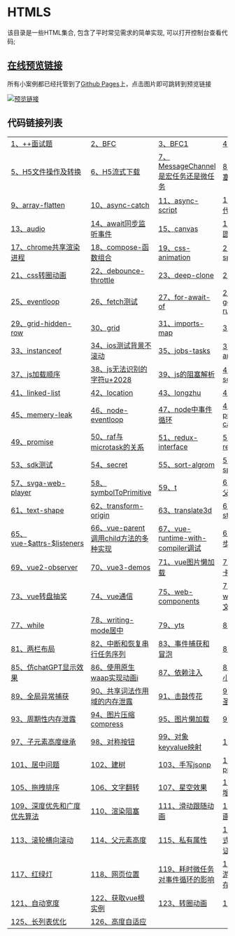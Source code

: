 # HTMLS

该目录是一些HTML集合, 包含了平时常见需求的简单实现, 可以打开控制台查看代码;

## [在线预览链接](https://lorainwings.github.io/demos)

所有小案例都已经托管到了[Github Pages](https://pages.github.com/)上，点击图片即可跳转到预览链接

<a href="https://lorainwings.github.io/demos" target="_blank">
  <img src="https://github.com/lorainwings/demos/raw/master/assets/images/demos-preview.jpg" alt="预览链接" >
</a>

## 代码链接列表

<table>
  <tr>
    <td>
      <a href="/code-snippets/htmls/++面试题.js" target="_blank">
        1、++面试题      </a>
    </td>
    <td>
      <a href="/code-snippets/htmls/BFC.html" target="_blank">
        2、BFC      </a>
    </td>
    <td>
      <a href="/code-snippets/htmls/BFC1.html" target="_blank">
        3、BFC1      </a>
    </td>
    <td>
      <a href="/code-snippets/htmls/Flip动画.html" target="_blank">
        4、Flip动画      </a>
    </td>
  </tr>
  <tr>
    <td>
      <a href="/code-snippets/htmls/H5文件操作及转换.html" target="_blank">
        5、H5文件操作及转换      </a>
    </td>
    <td>
      <a href="/code-snippets/htmls/H5流式下载.html" target="_blank">
        6、H5流式下载      </a>
    </td>
    <td>
      <a href="/code-snippets/htmls/MessageChannel是宏任务还是微任务.html" target="_blank">
        7、MessageChannel是宏任务还是微任务      </a>
    </td>
    <td>
      <a href="/code-snippets/htmls/UI渲染阻塞测试.html" target="_blank">
        8、UI渲染阻塞测试      </a>
    </td>
  </tr>
  <tr>
    <td>
      <a href="/code-snippets/htmls/array-flatten.html" target="_blank">
        9、array-flatten      </a>
    </td>
    <td>
      <a href="/code-snippets/htmls/async-catch.html" target="_blank">
        10、async-catch      </a>
    </td>
    <td>
      <a href="/code-snippets/htmls/async-script.html" target="_blank">
        11、async-script      </a>
    </td>
    <td>
      <a href="/code-snippets/htmls/async替代promise.html" target="_blank">
        12、async替代promise      </a>
    </td>
  </tr>
  <tr>
    <td>
      <a href="/code-snippets/htmls/audio.html" target="_blank">
        13、audio      </a>
    </td>
    <td>
      <a href="/code-snippets/htmls/await同步监听事件.html" target="_blank">
        14、await同步监听事件      </a>
    </td>
    <td>
      <a href="/code-snippets/htmls/canvas.html" target="_blank">
        15、canvas      </a>
    </td>
    <td>
      <a href="/code-snippets/htmls/canvas圆环动画.html" target="_blank">
        16、canvas圆环动画      </a>
    </td>
  </tr>
  <tr>
    <td>
      <a href="/code-snippets/htmls/chrome共享渲染进程.html" target="_blank">
        17、chrome共享渲染进程      </a>
    </td>
    <td>
      <a href="/code-snippets/htmls/compose-函数组合.html" target="_blank">
        18、compose-函数组合      </a>
    </td>
    <td>
      <a href="/code-snippets/htmls/css-animation.html" target="_blank">
        19、css-animation      </a>
    </td>
    <td>
      <a href="/code-snippets/htmls/css-spread.html" target="_blank">
        20、css-spread      </a>
    </td>
  </tr>
  <tr>
    <td>
      <a href="/code-snippets/htmls/css转圈动画.html" target="_blank">
        21、css转圈动画      </a>
    </td>
    <td>
      <a href="/code-snippets/htmls/debounce-throttle.html" target="_blank">
        22、debounce-throttle      </a>
    </td>
    <td>
      <a href="/code-snippets/htmls/deep-clone.html" target="_blank">
        23、deep-clone      </a>
    </td>
    <td>
      <a href="/code-snippets/htmls/demo.html" target="_blank">
        24、demo      </a>
    </td>
  </tr>
  <tr>
    <td>
      <a href="/code-snippets/htmls/eventloop.html" target="_blank">
        25、eventloop      </a>
    </td>
    <td>
      <a href="/code-snippets/htmls/fetch测试.html" target="_blank">
        26、fetch测试      </a>
    </td>
    <td>
      <a href="/code-snippets/htmls/for-await-of.html" target="_blank">
        27、for-await-of      </a>
    </td>
    <td>
      <a href="/code-snippets/htmls/generator-run.html" target="_blank">
        28、generator-run      </a>
    </td>
  </tr>
  <tr>
    <td>
      <a href="/code-snippets/htmls/grid-hidden-row.html" target="_blank">
        29、grid-hidden-row      </a>
    </td>
    <td>
      <a href="/code-snippets/htmls/grid.html" target="_blank">
        30、grid      </a>
    </td>
    <td>
      <a href="/code-snippets/htmls/imports-map.html" target="_blank">
        31、imports-map      </a>
    </td>
    <td>
      <a href="/code-snippets/htmls/index.html" target="_blank">
        32、index      </a>
    </td>
  </tr>
  <tr>
    <td>
      <a href="/code-snippets/htmls/instanceof.html" target="_blank">
        33、instanceof      </a>
    </td>
    <td>
      <a href="/code-snippets/htmls/ios测试背景不滚动.html" target="_blank">
        34、ios测试背景不滚动      </a>
    </td>
    <td>
      <a href="/code-snippets/htmls/jobs-tasks.html" target="_blank">
        35、jobs-tasks      </a>
    </td>
    <td>
      <a href="/code-snippets/htmls/jquery-anchor-scroll.html" target="_blank">
        36、jquery-anchor-scroll      </a>
    </td>
  </tr>
  <tr>
    <td>
      <a href="/code-snippets/htmls/js加载顺序.html" target="_blank">
        37、js加载顺序      </a>
    </td>
    <td>
      <a href="/code-snippets/htmls/js无法识别的字符u+2028.html" target="_blank">
        38、js无法识别的字符u+2028      </a>
    </td>
    <td>
      <a href="/code-snippets/htmls/js的阻塞解析.html" target="_blank">
        39、js的阻塞解析      </a>
    </td>
    <td>
      <a href="/code-snippets/htmls/link-source.js" target="_blank">
        40、link-source      </a>
    </td>
  </tr>
  <tr>
    <td>
      <a href="/code-snippets/htmls/linked-list.html" target="_blank">
        41、linked-list      </a>
    </td>
    <td>
      <a href="/code-snippets/htmls/location.html" target="_blank">
        42、location      </a>
    </td>
    <td>
      <a href="/code-snippets/htmls/longzhu.ignore.html" target="_blank">
        43、longzhu      </a>
    </td>
    <td>
      <a href="/code-snippets/htmls/maiaH5.js" target="_blank">
        44、maiaH5      </a>
    </td>
  </tr>
  <tr>
    <td>
      <a href="/code-snippets/htmls/memery-leak.html" target="_blank">
        45、memery-leak      </a>
    </td>
    <td>
      <a href="/code-snippets/htmls/node-eventloop.js" target="_blank">
        46、node-eventloop      </a>
    </td>
    <td>
      <a href="/code-snippets/htmls/node中事件循环.js" target="_blank">
        47、node中事件循环      </a>
    </td>
    <td>
      <a href="/code-snippets/htmls/promise-catch.html" target="_blank">
        48、promise-catch      </a>
    </td>
  </tr>
  <tr>
    <td>
      <a href="/code-snippets/htmls/promise.then返回promise.html" target="_blank">
        49、promise      </a>
    </td>
    <td>
      <a href="/code-snippets/htmls/raf与microtask的关系.html" target="_blank">
        50、raf与microtask的关系      </a>
    </td>
    <td>
      <a href="/code-snippets/htmls/redux-interface.ts" target="_blank">
        51、redux-interface      </a>
    </td>
    <td>
      <a href="/code-snippets/htmls/requestIdleCb.html" target="_blank">
        52、requestIdleCb      </a>
    </td>
  </tr>
  <tr>
    <td>
      <a href="/code-snippets/htmls/sdk测试.html" target="_blank">
        53、sdk测试      </a>
    </td>
    <td>
      <a href="/code-snippets/htmls/secret.html" target="_blank">
        54、secret      </a>
    </td>
    <td>
      <a href="/code-snippets/htmls/sort-algrom.html" target="_blank">
        55、sort-algrom      </a>
    </td>
    <td>
      <a href="/code-snippets/htmls/svg-sprites.html" target="_blank">
        56、svg-sprites      </a>
    </td>
  </tr>
  <tr>
    <td>
      <a href="/code-snippets/htmls/svga-web-player.html" target="_blank">
        57、svga-web-player      </a>
    </td>
    <td>
      <a href="/code-snippets/htmls/symbolToPrimitive.html" target="_blank">
        58、symbolToPrimitive      </a>
    </td>
    <td>
      <a href="/code-snippets/htmls/t.html" target="_blank">
        59、t      </a>
    </td>
    <td>
      <a href="/code-snippets/htmls/table溢出父元素.html" target="_blank">
        60、table溢出父元素      </a>
    </td>
  </tr>
  <tr>
    <td>
      <a href="/code-snippets/htmls/text-shape.html" target="_blank">
        61、text-shape      </a>
    </td>
    <td>
      <a href="/code-snippets/htmls/transform-origin.html" target="_blank">
        62、transform-origin      </a>
    </td>
    <td>
      <a href="/code-snippets/htmls/translate3d.html" target="_blank">
        63、translate3d      </a>
    </td>
    <td>
      <a href="/code-snippets/htmls/video-stream.html" target="_blank">
        64、video-stream      </a>
    </td>
  </tr>
  <tr>
    <td>
      <a href="/code-snippets/htmls/vue-$attrs-$listeners.html" target="_blank">
        65、vue-$attrs-$listeners      </a>
    </td>
    <td>
      <a href="/code-snippets/htmls/vue-parent调用child方法的多种实现.html" target="_blank">
        66、vue-parent调用child方法的多种实现      </a>
    </td>
    <td>
      <a href="/code-snippets/htmls/vue-runtime-with-compiler调试.html" target="_blank">
        67、vue-runtime-with-compiler调试      </a>
    </td>
    <td>
      <a href="/code-snippets/htmls/vue-异步更新队列.html" target="_blank">
        68、vue-异步更新队列      </a>
    </td>
  </tr>
  <tr>
    <td>
      <a href="/code-snippets/htmls/vue2-observer.html" target="_blank">
        69、vue2-observer      </a>
    </td>
    <td>
      <a href="/code-snippets/htmls/vue3-demos.html" target="_blank">
        70、vue3-demos      </a>
    </td>
    <td>
      <a href="/code-snippets/htmls/vue图片懒加载.html" target="_blank">
        71、vue图片懒加载      </a>
    </td>
    <td>
      <a href="/code-snippets/htmls/vue滑动卡片跟随.html" target="_blank">
        72、vue滑动卡片跟随      </a>
    </td>
  </tr>
  <tr>
    <td>
      <a href="/code-snippets/htmls/vue转盘抽奖.html" target="_blank">
        73、vue转盘抽奖      </a>
    </td>
    <td>
      <a href="/code-snippets/htmls/vue通信.html" target="_blank">
        74、vue通信      </a>
    </td>
    <td>
      <a href="/code-snippets/htmls/web-components.html" target="_blank">
        75、web-components      </a>
    </td>
    <td>
      <a href="/code-snippets/htmls/webworker大文件分片.html" target="_blank">
        76、webworker大文件分片      </a>
    </td>
  </tr>
  <tr>
    <td>
      <a href="/code-snippets/htmls/while.js" target="_blank">
        77、while      </a>
    </td>
    <td>
      <a href="/code-snippets/htmls/writing-mode居中.html" target="_blank">
        78、writing-mode居中      </a>
    </td>
    <td>
      <a href="/code-snippets/htmls/yts.html" target="_blank">
        79、yts      </a>
    </td>
    <td>
      <a href="/code-snippets/htmls/z-index.html" target="_blank">
        80、z-index      </a>
    </td>
  </tr>
  <tr>
    <td>
      <a href="/code-snippets/htmls/两栏布局.html" target="_blank">
        81、两栏布局      </a>
    </td>
    <td>
      <a href="/code-snippets/htmls/中断和恢复串行任务序列.html" target="_blank">
        82、中断和恢复串行任务序列      </a>
    </td>
    <td>
      <a href="/code-snippets/htmls/事件捕获和冒泡.html" target="_blank">
        83、事件捕获和冒泡      </a>
    </td>
    <td>
      <a href="/code-snippets/htmls/交换元素.html" target="_blank">
        84、交换元素      </a>
    </td>
  </tr>
  <tr>
    <td>
      <a href="/code-snippets/htmls/仿chatGPT显示效果.html" target="_blank">
        85、仿chatGPT显示效果      </a>
    </td>
    <td>
      <a href="/code-snippets/htmls/使用原生waap实现动画i.html" target="_blank">
        86、使用原生waap实现动画i      </a>
    </td>
    <td>
      <a href="/code-snippets/htmls/依赖注入.html" target="_blank">
        87、依赖注入      </a>
    </td>
    <td>
      <a href="/code-snippets/htmls/保留三位小数.html" target="_blank">
        88、保留三位小数      </a>
    </td>
  </tr>
  <tr>
    <td>
      <a href="/code-snippets/htmls/全局异常捕获.html" target="_blank">
        89、全局异常捕获      </a>
    </td>
    <td>
      <a href="/code-snippets/htmls/共享词法作用域的内存泄露.html" target="_blank">
        90、共享词法作用域的内存泄露      </a>
    </td>
    <td>
      <a href="/code-snippets/htmls/击鼓传花.html" target="_blank">
        91、击鼓传花      </a>
    </td>
    <td>
      <a href="/code-snippets/htmls/双飞翼&amp;圣杯布局.html" target="_blank">
        92、双飞翼&amp;圣杯布局      </a>
    </td>
  </tr>
  <tr>
    <td>
      <a href="/code-snippets/htmls/周期性内存泄露.html" target="_blank">
        93、周期性内存泄露      </a>
    </td>
    <td>
      <a href="/code-snippets/htmls/图片压缩compress.html" target="_blank">
        94、图片压缩compress      </a>
    </td>
    <td>
      <a href="/code-snippets/htmls/图片懒加载.html" target="_blank">
        95、图片懒加载      </a>
    </td>
    <td>
      <a href="/code-snippets/htmls/声明提前.html" target="_blank">
        96、声明提前      </a>
    </td>
  </tr>
  <tr>
    <td>
      <a href="/code-snippets/htmls/子元素高度继承.html" target="_blank">
        97、子元素高度继承      </a>
    </td>
    <td>
      <a href="/code-snippets/htmls/对称按钮.html" target="_blank">
        98、对称按钮      </a>
    </td>
    <td>
      <a href="/code-snippets/htmls/对象keyvalue映射.html" target="_blank">
        99、对象keyvalue映射      </a>
    </td>
    <td>
      <a href="/code-snippets/htmls/尾递归.html" target="_blank">
        100、尾递归      </a>
    </td>
  </tr>
  <tr>
    <td>
      <a href="/code-snippets/htmls/居中问题.html" target="_blank">
        101、居中问题      </a>
    </td>
    <td>
      <a href="/code-snippets/htmls/建树.html" target="_blank">
        102、建树      </a>
    </td>
    <td>
      <a href="/code-snippets/htmls/手写jsonp.html" target="_blank">
        103、手写jsonp      </a>
    </td>
    <td>
      <a href="/code-snippets/htmls/手写promise.html" target="_blank">
        104、手写promise      </a>
    </td>
  </tr>
  <tr>
    <td>
      <a href="/code-snippets/htmls/拖拽排序.html" target="_blank">
        105、拖拽排序      </a>
    </td>
    <td>
      <a href="/code-snippets/htmls/文字翻转.html" target="_blank">
        106、文字翻转      </a>
    </td>
    <td>
      <a href="/code-snippets/htmls/星空效果.html" target="_blank">
        107、星空效果      </a>
    </td>
    <td>
      <a href="/code-snippets/htmls/最长递增子序列.js" target="_blank">
        108、最长递增子序列      </a>
    </td>
  </tr>
  <tr>
    <td>
      <a href="/code-snippets/htmls/深度优先和广度优先算法.html" target="_blank">
        109、深度优先和广度优先算法      </a>
    </td>
    <td>
      <a href="/code-snippets/htmls/渲染阻塞.html" target="_blank">
        110、渲染阻塞      </a>
    </td>
    <td>
      <a href="/code-snippets/htmls/滑动跟随动画.html" target="_blank">
        111、滑动跟随动画      </a>
    </td>
    <td>
      <a href="/code-snippets/htmls/滑块动画.html" target="_blank">
        112、滑块动画      </a>
    </td>
  </tr>
  <tr>
    <td>
      <a href="/code-snippets/htmls/滚轮横向滚动.html" target="_blank">
        113、滚轮横向滚动      </a>
    </td>
    <td>
      <a href="/code-snippets/htmls/父元素高度.html" target="_blank">
        114、父元素高度      </a>
    </td>
    <td>
      <a href="/code-snippets/htmls/私有属性.html" target="_blank">
        115、私有属性      </a>
    </td>
    <td>
      <a href="/code-snippets/htmls/策略模式进行表单验证.html" target="_blank">
        116、策略模式进行表单验证      </a>
    </td>
  </tr>
  <tr>
    <td>
      <a href="/code-snippets/htmls/红绿灯.html" target="_blank">
        117、红绿灯      </a>
    </td>
    <td>
      <a href="/code-snippets/htmls/网页位置.html" target="_blank">
        118、网页位置      </a>
    </td>
    <td>
      <a href="/code-snippets/htmls/耗时微任务对事件循环的影响.html" target="_blank">
        119、耗时微任务对事件循环的影响      </a>
    </td>
    <td>
      <a href="/code-snippets/htmls/聚焦的游离节点的内存泄露.html" target="_blank">
        120、聚焦的游离节点的内存泄露      </a>
    </td>
  </tr>
  <tr>
    <td>
      <a href="/code-snippets/htmls/自动宽度.html" target="_blank">
        121、自动宽度      </a>
    </td>
    <td>
      <a href="/code-snippets/htmls/获取vue根实例.js" target="_blank">
        122、获取vue根实例      </a>
    </td>
    <td>
      <a href="/code-snippets/htmls/转圈动画.html" target="_blank">
        123、转圈动画      </a>
    </td>
    <td>
      <a href="/code-snippets/htmls/递归.html" target="_blank">
        124、递归      </a>
    </td>
  </tr>
  <tr>
    <td>
      <a href="/code-snippets/htmls/长列表优化.html" target="_blank">
        125、长列表优化      </a>
    </td>
    <td>
      <a href="/code-snippets/htmls/高度自适应.html" target="_blank">
        126、高度自适应      </a>
    </td>
  </tr>
</table>
